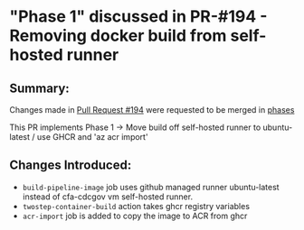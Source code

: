 # "Phase 1" discussed in PR-#194 - Removing docker build from self-hosted runner

## Summary: 
Changes made in [Pull Request #194](https://github.com/CDCgov/cfa-epinow2-pipeline/pull/194) were requested to be merged in [phases](https://github.com/CDCgov/cfa-epinow2-pipeline/pull/194#issuecomment-2688312851)

This PR implements Phase 1 -> Move build off self-hosted runner to ubuntu-latest / use GHCR and 'az acr import'

## Changes Introduced:
- `build-pipeline-image` job uses github managed runner ubuntu-latest instead of cfa-cdcgov vm self-hosted runner.
- `twostep-container-build` action takes ghcr registry variables  
- `acr-import` job is added to copy the image to ACR from ghcr 